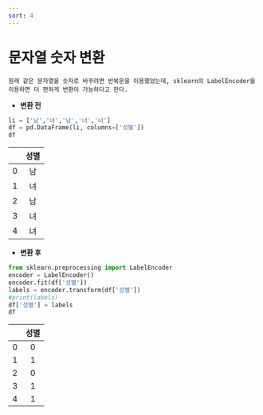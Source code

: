 ```yaml
---
sort: 4
---
```


# 문자열 숫자 변환

```note
원래 같은 문자열을 숫자로 바꾸려면 반복문을 이용했었는데, sklearn의 LabelEncoder을 이용하면 더 편하게 변환이 가능하다고 한다.
```

- **변환 전**

```python
li = ['남','녀','남','녀','녀']
df = pd.DataFrame(li, columns=['성별'])
df
```

|      | 성별 |
| :--: | :--: |
|  0   |  남  |
|  1   |  녀  |
|  2   |  남  |
|  3   |  녀  |
|  4   |  녀  |

- **변환 후**

```python
from sklearn.preprocessing import LabelEncoder
encoder = LabelEncoder()
encoder.fit(df['성별'])
labels = encoder.transform(df['성별'])
#print(labels)
df['성별'] = labels
df
```

|      | 성별 |
| :--: | :--: |
|  0   |  0   |
|  1   |  1   |
|  2   |  0   |
|  3   |  1   |
|  4   |  1   |
